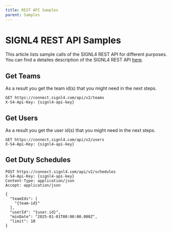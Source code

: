 ```yaml
---
title: REST API Samples
parent: Samples
---
```


# SIGNL4 REST API Samples

This article lists sample calls of the SIGNL4 REST API for different purposes. You can find a detailes description of the SIGNL4 REST API [here](https://connect.signl4.com/api/docs/index.html?urls.primaryName=SIGNL4%20API%20V2).

## Get Teams

As a result you get the team id(s) that you might need in the next steps.

```
GET https://connect.signl4.com/api/v2/teams
X-S4-Api-Key: {signl4-api-key}
```

## Get Users

As a result you get the user id(s) that you might need in the next steps.

```
GET https://connect.signl4.com/api/v2/users
X-S4-Api-Key: {signl4-api-key}
```

## Get Duty Schedules

```
POST https://connect.signl4.com/api/v2/schedules
X-S4-Api-Key: {signl4-api-key}
Content-Type: application/json
Accept: application/json

{
  "teamIds": [
    "{team-id}"
  ],
  "userId": "{user.id}",
  "minDate": "2025-01-01T00:00:00.000Z",
  "limit": 10
}
```
